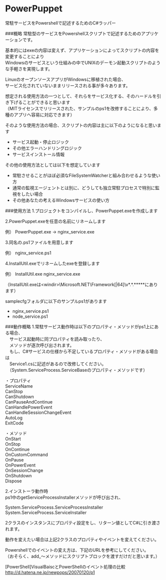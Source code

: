 PowerPuppet
======================
常駐サービスをPowershellで記述するためのC#ラッパー  

###概略
常駐型のサービスをPowershellスクリプトで記述するためのアプリケーションです。 

基本的にはexeの内容は変えず、アプリケーションによってスクリプトの内容を変更することにより  
Windowsのサービスという仕組みの中でUNIXのデーモン起動スクリプトのような手軽さを実現します。  

LinuxのオープンソースアプリがWindowsに移植された場合、  
サービス化されていないままリリースされる事が多々あります。  

想定される使用方法の一つとして、それらをサービス化する、そのハードルを引き下げることができると思います  
（MITライセンスでリリースされた、サンプルのps1を改修することにより、多種のアプリへ容易に対応できます）  

そのような使用方法の場合、スクリプトの内容は主に以下のようになると思います  

* サービス起動・停止ロジック  
* その他エラーハンドリングロジック  
* サービスインストール情報  

その他の使用方法としては以下を想定しています  
* 常駐させることがほぼ必須なFileSystemWatcherと組み合わせるような使い方  
* 通常の監視エージェントとは別に、どうしても独立常駐プロセスで特別に監視をしたい場合  
* その他あなたの考えるWindowsサービスの使い方  

###使用方法
1.プロジェクトをコンパイルし、PowerPuppet.exeを作成します

2.PowerPuppet.exeを任意の名前にリネームします

例）
PowerPuppet.exe → nginx_service.exe

3.同名の.ps1ファイルを用意します

例）
nginx_service.ps1

4.InstallUtil.exeでリネームしたexeを登録します

例）
InstallUtil.exe nginx_service.exe

（InstallUtil.exeは\<windir\>\Microsoft.NET\Framework[|64]\v\*.\*.*****にあります）

samplecfgフォルダに以下のサンプルps1があります
* nginx_service.ps1
* node_service.ps1

###動作概略
1.常駐サービス動作時は以下のプロパティ・メソッドがps1上にある場合、  
　サービス起動時に同プロパティを読み取ったり、  
　メソッドが逐次呼び出されます。  
　もし、C#サービスの仕様から不足しているプロパティ・メソッドがある場合は  
　Service1.csに記述があるので改修してください。  
　（System.ServiceProcess.ServiceBaseのプロパティ・メソッドです）  

・プロパティ  
ServiceName  
CanStop  
CanShutdown  
CanPauseAndContinue  
CanHandlePowerEvent  
CanHandleSessionChangeEvent  
AutoLog  
ExitCode  

・メソッド  
OnStart  
OnStop  
OnContinue  
OnCustomCommand  
OnPause  
OnPowerEvent  
OnSessionChange  
OnShutdown  
Dispose  

2.インストーラ動作時  
ps1中のgetServiceProcessInstallerメソッドが呼び出され、  

System.ServiceProcess.ServiceProcessInstaller  
System.ServiceProcess.ServiceInstaller  

2クラスのインスタンスにプロパティ設定をし、リターン値としてC#に引き渡されます。  

動作を変えたい場合は上記2クラスのプロパティやイベントを変えてください。  

Powershellでのイベントの変え方は、下記のURLを参考にしてください。  
（おそらく、add_～メソッドにスクリプトブロックを渡すだけだと思います。）  

[PowerShell]VisualBaiscとPowerShellのイベント処理の比較  
http://d.hatena.ne.jp/newpops/20070120/p1  
